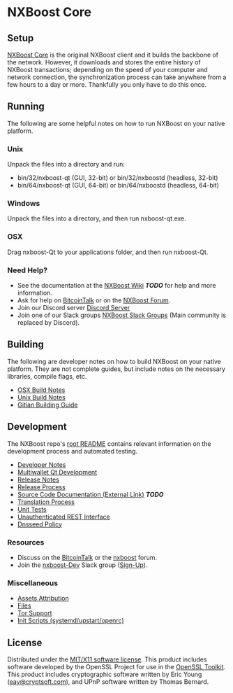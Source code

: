 NXBoost Core
=====================

Setup
---------------------
[NXBoost Core](http://nxboost.com/wallet) is the original NXBoost client and it builds the backbone of the network. However, it downloads and stores the entire history of NXBoost transactions; depending on the speed of your computer and network connection, the synchronization process can take anywhere from a few hours to a day or more. Thankfully you only have to do this once.

Running
---------------------
The following are some helpful notes on how to run NXBoost on your native platform.

### Unix

Unpack the files into a directory and run:

- bin/32/nxboost-qt (GUI, 32-bit) or bin/32/nxboostd (headless, 32-bit)
- bin/64/nxboost-qt (GUI, 64-bit) or bin/64/nxboostd (headless, 64-bit)

### Windows

Unpack the files into a directory, and then run nxboost-qt.exe.

### OSX

Drag nxboost-Qt to your applications folder, and then run nxboost-Qt.

### Need Help?

* See the documentation at the [NXBoost Wiki](https://en.bitcoin.it/wiki/Main_Page) ***TODO***
for help and more information.
* Ask for help on [BitcoinTalk](https://bitcointalk.org/index.php?topic=1262920.0) or on the [NXBoost Forum](http://forum.nxboost.com/).
* Join our Discord server [Discord Server](https://discord.gg/mVBPKK8)
* Join one of our Slack groups [NXBoost Slack Groups](https://nxboost.com/slack-logins/) (Main community is replaced by Discord).

Building
---------------------
The following are developer notes on how to build NXBoost on your native platform. They are not complete guides, but include notes on the necessary libraries, compile flags, etc.

- [OSX Build Notes](build-osx.md)
- [Unix Build Notes](build-unix.md)
- [Gitian Building Guide](gitian-building.md)

Development
---------------------
The NXBoost repo's [root README](https://github.com/nxboost/nxboost/blob/master/README.md) contains relevant information on the development process and automated testing.

- [Developer Notes](developer-notes.md)
- [Multiwallet Qt Development](multiwallet-qt.md)
- [Release Notes](release-notes.md)
- [Release Process](release-process.md)
- [Source Code Documentation (External Link)](https://dev.visucore.com/bitcoin/doxygen/) ***TODO***
- [Translation Process](translation_process.md)
- [Unit Tests](unit-tests.md)
- [Unauthenticated REST Interface](REST-interface.md)
- [Dnsseed Policy](dnsseed-policy.md)

### Resources

* Discuss on the [BitcoinTalk](https://bitcointalk.org/index.php?topic=1262920.0) or the [nxboost](http://forum.nxboost.com/) forum.
* Join the [nxboost-Dev](https://nxboost-dev.slack.com/) Slack group ([Sign-Up](https://nxboost-dev.herokuapp.com/)).

### Miscellaneous
- [Assets Attribution](assets-attribution.md)
- [Files](files.md)
- [Tor Support](tor.md)
- [Init Scripts (systemd/upstart/openrc)](init.md)

License
---------------------
Distributed under the [MIT/X11 software license](http://www.opensource.org/licenses/mit-license.php).
This product includes software developed by the OpenSSL Project for use in the [OpenSSL Toolkit](https://www.openssl.org/). This product includes
cryptographic software written by Eric Young ([eay@cryptsoft.com](mailto:eay@cryptsoft.com)), and UPnP software written by Thomas Bernard.
